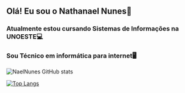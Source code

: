 ## Olá! Eu sou o Nathanael Nunes🤙

### Atualmente estou cursando Sistemas de Informações na UNOESTE💻

### Sou Técnico em informática para internet🖥

![NaelNunes GitHub stats](https://github-readme-stats.vercel.app/api?username=NaelNunes&show_icons=true&theme=radical)

[![Top Langs](https://github-readme-stats.vercel.app/api/top-langs/?username=NaelNunes&layout=donut)](https://github.com/NaelNunes/github-readme-stats)

<!--
**NaelNunes/NaelNunes** is a ✨ _special_ ✨ repository because its `README.md` (this file) appears on your GitHub profile.

Here are some ideas to get you started:

- 🔭 I’m currently working on ...
- 🌱 I’m currently learning ...
- 👯 I’m looking to collaborate on ...
- 🤔 I’m looking for help with ...
- 💬 Ask me about ...
- 📫 How to reach me: ...
- 😄 Pronouns: ...
- ⚡ Fun fact: ...
-->
